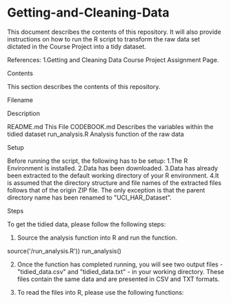# Getting-and-Cleaning-Data
This document describes the contents of this repository. It will also provide instructions on how to run the R script to transform the raw data set dictated in the Course Project into a tidy dataset.

References:
1.Getting and Cleaning Data Course Project Assignment Page.

Contents

This section describes the contents of this repository.


Filename

Description


README.md This File 
CODEBOOK.md Describes the variables within the tidied dataset 
run_analysis.R Analysis function of the raw data 

Setup

Before running the script, the following has to be setup:
1.The R Environment is installed.
2.Data has been downloaded.
3.Data has already been extracted to the default working directory of your R environment.
4.It is assumed that the directory structure and file names of the extracted files follows that of the origin ZIP file. The only exception is that the parent directory name has been renamed to "UCI_HAR_Dataset".

Steps

To get the tidied data, please follow the following steps:

1. Source the analysis function into R and run the function.

source('<your default R working directory>/run_analysis.R'))
run_analysis()

2. Once the function has completed running, you will see two output files - "tidied_data.csv" and "tidied_data.txt" - in your working directory. These files contain the same data and are presented in CSV and TXT formats.

3. To read the files into R, please use the following functions:
